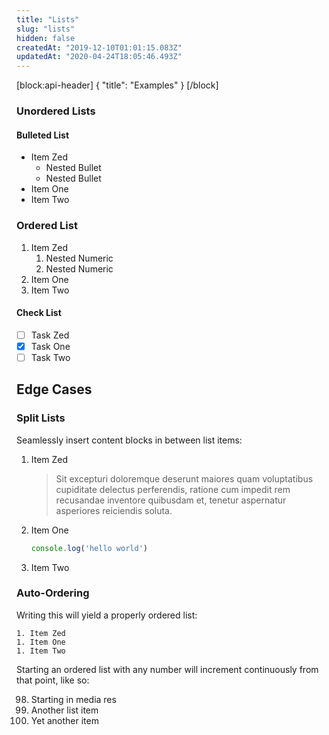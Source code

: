 ```yaml
---
title: "Lists"
slug: "lists"
hidden: false
createdAt: "2019-12-10T01:01:15.083Z"
updatedAt: "2020-04-24T18:05:46.493Z"
---
```

[block:api-header]
{
  "title": "Examples"
}
[/block]
### Unordered Lists

#### Bulleted List

- Item Zed
  * Nested Bullet
  * Nested Bullet
- Item One
- Item Two

### Ordered List

1. Item Zed
   1. Nested Numeric
   1. Nested Numeric
1. Item One
2. Item Two

#### Check List

- [ ] Task Zed
- [x] Task One
- [ ] Task Two

## Edge Cases

### Split Lists

Seamlessly insert content blocks in between list items:

1. Item Zed

   > Sit excepturi doloremque deserunt maiores quam voluptatibus cupiditate delectus perferendis, ratione cum impedit rem recusandae inventore quibusdam et, tenetur aspernatur asperiores reiciendis soluta.

1. Item One

   ```javascript
   console.log('hello world')
   ```

1. Item Two

### Auto-Ordering

Writing this will yield a properly ordered list:

    1. Item Zed
    1. Item One
    1. Item Two

Starting an ordered list with any number will increment continuously from that point, like so:

98. Starting in media res
98. Another list item
98. Yet another item